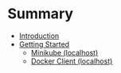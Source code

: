 # Summary

* [Introduction](README.md)
* [Getting Started](chapter1.md)
  * [Minikube \(localhost\)](chapter1/minikube-localhost.md)
  * [Docker Client \(localhost\)](chapter1/docker-client.md)

